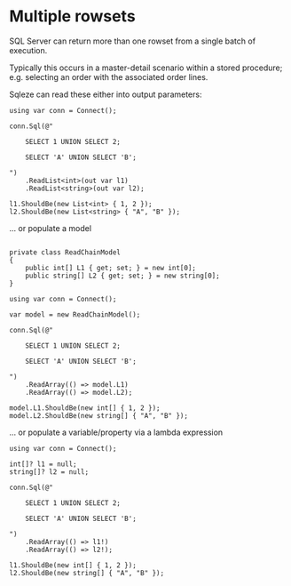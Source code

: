 # Multiple rowsets

SQL Server can return more than one rowset from a single batch of execution.

Typically this occurs in a master-detail scenario within a stored procedure; e.g. selecting
an order with the associated order lines.

Sqleze can read these either into output parameters:

```
using var conn = Connect();

conn.Sql(@"

    SELECT 1 UNION SELECT 2;

    SELECT 'A' UNION SELECT 'B';

")
    .ReadList<int>(out var l1)
    .ReadList<string>(out var l2);

l1.ShouldBe(new List<int> { 1, 2 });
l2.ShouldBe(new List<string> { "A", "B" });

```

... or populate a model

```

private class ReadChainModel
{
    public int[] L1 { get; set; } = new int[0];
    public string[] L2 { get; set; } = new string[0];
}

using var conn = Connect();

var model = new ReadChainModel();

conn.Sql(@"

    SELECT 1 UNION SELECT 2;

    SELECT 'A' UNION SELECT 'B';

")
    .ReadArray(() => model.L1)
    .ReadArray(() => model.L2);

model.L1.ShouldBe(new int[] { 1, 2 });
model.L2.ShouldBe(new string[] { "A", "B" });

```


... or populate a variable/property via a lambda expression

```
using var conn = Connect();

int[]? l1 = null;
string[]? l2 = null;

conn.Sql(@"

    SELECT 1 UNION SELECT 2;

    SELECT 'A' UNION SELECT 'B';

")
    .ReadArray(() => l1!)
    .ReadArray(() => l2!);

l1.ShouldBe(new int[] { 1, 2 });
l2.ShouldBe(new string[] { "A", "B" });
```

